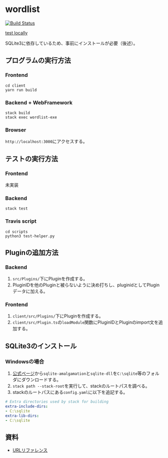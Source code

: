 # wordlist
[![Build Status](https://travis-ci.com/kanatatsu64/wordlist.svg?branch=master)](https://travis-ci.com/github/kanatatsu64/wordlist)

[test locally](http://localhost:3000)

SQLite3に依存しているため、事前にインストールが必要（後述）。

## プログラムの実行方法

### Frontend

```shell
cd client
yarn run build
```

### Backend + WebFramework

```shell
stack build
stack exec wordlist-exe
```

### Browser

`http://localhost:3000`にアクセスする。

## テストの実行方法

### Frontend
未実装

### Backend

```shell
stack test
```

### Travis script

```shell
cd scripts
python3 test-helper.py
```

## Pluginの追加方法

### Backend

1. `src/Plugins/`下にPluginを作成する。
2. PluginIDを他のPluginと被らないように決め打ちし、pluginidとしてPluginデータに加える。

### Frontend

1. `client/src/Plugins/`下にPluginを作成する。
2. `client/src/Plugin.ts`の`loadModule`関数にPluginIDとPluginのimport文を追加する。

## SQLite3のインストール

### Windowsの場合

1. [公式ページ](https://www.sqlite.org/download.html)から`sqlite-amalgamation`と`sqlite-dll`を`C:\sqlite`等のフォルダにダウンロードする。
2. `stack path --stack-root`を実行して、stackのルートパスを調べる。
3. stackのルートパスにある`config.yaml`に以下を追記する。

```yaml:config.yaml
# Extra directories used by stack for building
extra-include-dirs:
- C:\sqlite
extra-lib-dirs:
- C:\sqlite
```

## 資料

- [URLリファレンス](https://github.com/kanatatsu64/wordlist/blob/master/URL.txt)
